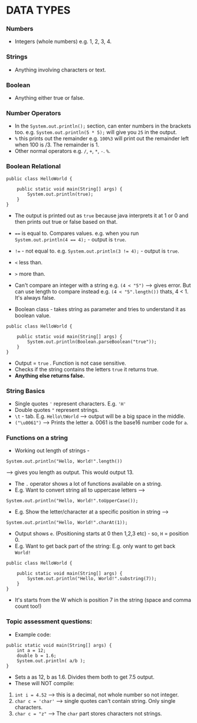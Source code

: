 # DATA TYPES

### Numbers
- Integers (whole numbers) e.g. 1, 2, 3, 4. 

### Strings
- Anything involving characters or text. 

### Boolean
- Anything either true or false. 


### Number Operators

- In the `System.out.println();` section, can enter numbers in the brackets too. e.g. `System.out.println(5 * 5);` will give you `25` in the output. 
- `%` this prints out the remainder e.g. `100%3` will print out the remainder left when 100 is /3. The remainder is 1. 
- Other normal operators e.g. `/`, `+`, `*`, `-`. `%`. 

### Boolean Relational

```
public class HelloWorld {

    public static void main(String[] args) {
        System.out.println(true);
    }
}

```
- The output is printed out as `true` because java interprets it at 1 or 0 and then prints out true or false based on that. 
- `==` is equal to. Compares values. e.g. when you run `System.out.println(4 == 4);` - output is `true`. 
- `!=` - not equal to. e.g. `System.out.println(3 != 4);` - output is `true`.
- `<` less than. 
- `>` more than. 
- Can't compare an integer with a string e.g. `(4 < "5")` --> gives error. But can use length to compare instead e.g. `(4 < "5".length())` thats, 4 < 1. It's always false. 

- Boolean class - takes string as parameter and tries to understand it as boolean value. 

```
public class HelloWorld {

    public static void main(String[] args) {
        System.out.println(Boolean.parseBoolean("true"));
    }
}

```
- Output = `true` . Function is not case sensitive. 
- Checks if the string contains the letters `true` it returns true. 
- **Anything else returns false.**

### String Basics

- Single quotes `'` represent characters. E.g. `'H'`
- Double quotes `"` represent strings. 
- `\t` - tab. E.g. `Hello\tWorld` --> output will be a big space in the middle. 
- `("\u0061")` --> Prints the letter a. 0061 is the base16 number code for `a`. 


### Functions on a string

- Working out length of strings - 
```
System.out.println("Hello, World!".length())
``` 
--> gives you length as output. This would output 13. 
- The `.` operator shows a lot of functions available on a string. 
- E.g. Want to convert string all to uppercase letters --> 
``` 
System.out.println("Hello, World!".toUpperCase());
``` 
- E.g. Show the letter/character at a specific position in string --> 
```
System.out.println("Hello, World!".charAt(1));
```
- Output shows `e`. (Positioning starts at 0 then 1,2,3 etc) - so, `H` = position 0. 
- E.g. Want to get back part of the string: E.g. only want to get back `World!`

```
public class HelloWorld {

    public static void main(String[] args) {
        System.out.println("Hello, World!".substring(7));
    }
}

```
- It's starts from the W which is position 7 in the string (space and comma count too!)

### Topic assessment questions:

- Example code:
```
public static void main(String[] args) {
	int a = 12;    
	double b = 1.6;
	System.out.println( a/b );
}
```

- Sets a as 12, b as 1.6. Divides them both to get 7.5 output. 
- These will NOT compile:
  
1. `int i = 4.52` --> this is a decimal, not whole number so not integer. 
2. `char c = 'char'` --> single quotes can't contain string. Only single characters. 
3. `char c = "z"` --> The `char` part stores characters not strings.